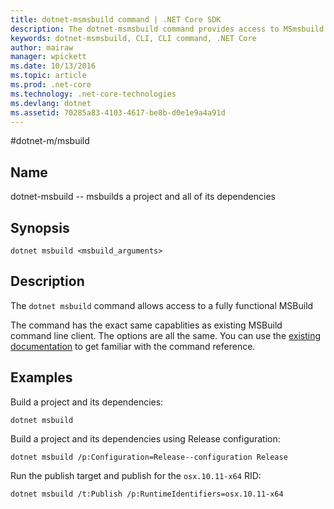 ```yaml
---
title: dotnet-msmsbuild command | .NET Core SDK
description: The dotnet-msmsbuild command provides access to MSmsbuild command line
keywords: dotnet-msmsbuild, CLI, CLI command, .NET Core
author: mairaw
manager: wpickett
ms.date: 10/13/2016
ms.topic: article
ms.prod: .net-core
ms.technology: .net-core-technologies
ms.devlang: dotnet
ms.assetid: 70285a83-4103-4617-be8b-d0e1e9a4a91d
---
```


#dotnet-m/msbuild

## Name 
dotnet-msbuild -- msbuilds a project and all of its dependencies 

## Synopsis

`dotnet msbuild <msbuild_arguments>`

## Description
The `dotnet msbuild` command allows access to a fully functional MSBuild 

The command has the exact same capablities as existing MSBuild command line client. The options are all the same. You can 
use the [existing documentation](https://msdn.microsoft.com/en-us/library/ms164311.aspx) to get familiar with the command 
reference. 

## Examples

Build a project and its dependencies:

`dotnet msbuild`

Build a project and its dependencies using Release configuration:

`dotnet msbuild /p:Configuration=Release--configuration Release`

Run the publish target and publish for the `osx.10.11-x64` RID:

`dotnet msbuild /t:Publish /p:RuntimeIdentifiers=osx.10.11-x64`

